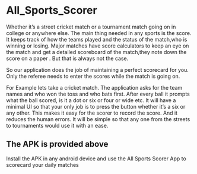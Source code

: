 # All_Sports_Scorer
Whether it’s a street cricket match or a tournament match going on in college or anywhere else. The main thing needed in any sports is the score. It keeps track of how the teams played and the status of the match,who is  winning or losing. Major matches have score calculators to keep an eye on the match and get a detailed scoreboard of the match,they note down the score on a paper . But that is always not the case.

So our application does the job of maintaining a perfect scorecard for you. Only the referee needs to enter the scores while the match is going on. 

For Example lets take a cricket match. The application asks for the team names and who won the toss and who bats first. After every ball it prompts what the ball scored, is it a dot or six or four or wide etc. It will have a minimal UI so that your only job is to press the button whether it’s a six or any other. This makes it easy for the scorer to record the score. And it reduces the human errors. It will be simple so that any one from the streets to tournaments would use it with an ease.

## The APK is provided above 
Install the APK in any android device and use the All Sports Scorer App to scorecard your daily matches
